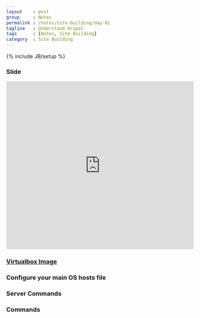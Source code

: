 ```yaml
---
layout    : post
group     : Notes
permalink : /notes/site-building/day-01
tagline   : Understand Drupal
tags      : [Notes, Site Building]
category  : Site Building
---
```

{% include JB/setup %}

### Slide
<iframe src="http://docs.google.com/present/embed?id=dgk9kvfq_0fnqv5zf4&size=m" frameborder="0" width="100%" height="451">
</iframe>

### [Virtualbox Image](http://v3k.net/download/drupal/drupal.ova)

### Configure your main OS hosts file
<script src="https://gist.github.com/1985019.js?file=hosts">
</script>

### Server Commands
<script src="https://gist.github.com/1985019.js?file=server-commands.txt">
</script>

### Commands
<script src="https://gist.github.com/1985019.js?file=command-line">
</script>
